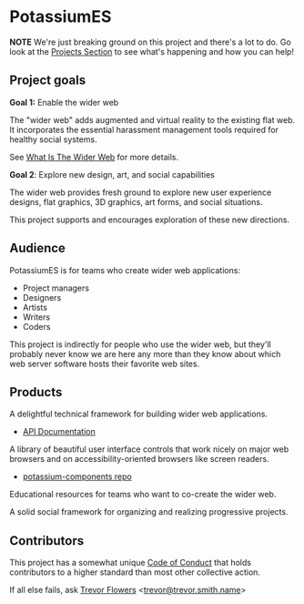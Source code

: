 # PotassiumES

**NOTE** We're just breaking ground on this project and there's a lot to do. Go look at the [Projects Section](https://github.com/orgs/PotassiumES/projects) to see what's happening and how you can help!

## Project goals

**Goal 1:** Enable the wider web

The "wider web" adds augmented and virtual reality to the existing flat web. It incorporates the essential harassment management tools required for healthy social systems.

See [What Is The Wider Web](https://potassiumes.org/wider-web/) for more details.

**Goal 2**: Explore new design, art, and social capabilities

The wider web provides fresh ground to explore new user experience designs, flat graphics, 3D graphics, art forms, and social situations.

This project supports and encourages exploration of these new directions.

## Audience

PotassiumES is for teams who create wider web applications:

- Project managers
- Designers
- Artists
- Writers
- Coders

This project is indirectly for people who use the wider web, but they'll probably never know we are here any more than they know about which web server software hosts their favorite web sites.

## Products

A delightful technical framework for building wider web applications.
- [API Documentation](https://doc.esdoc.org/github.com/PotassiumES/potassium-es/)

A library of beautiful user interface controls that work nicely on major web browsers and on accessibility-oriented browsers like screen readers.
- [potassium-components repo](https://github.com/PotassiumES/potassium-components)

Educational resources for teams who want to co-create the wider web.

A solid social framework for organizing and realizing progressive projects.

## Contributors

This project has a somewhat unique [Code of Conduct](https://github.com/PotassiumES/potassium-es/blob/master/CODE%20OF%20CONDUCT.md) that holds contributors to a higher standard than most other collective action.

If all else fails, ask [Trevor Flowers](http://trevor.smith.name/) &lt;trevor@trevor.smith.name&gt;
